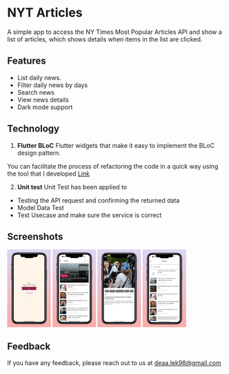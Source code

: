 # NYT Articles

A simple app to access the NY Times Most Popular Articles API and show a list of articles, which shows details when items in the list are clicked.



## Features

- List daily news.
- Filter daily news by days
- Search news
- View news details
- Dark mode support


## Technology
1. **Flutter BLoC**
   Flutter widgets that make it easy to implement the BLoC design pattern.

You can facilitate the process of refactoring the code in a quick way using the tool that I developed [Link](https://github.com/deaalek98/FDashboard)

2. **Unit test**
   Unit Test has been applied to
- Testing the API request and confirming the returned data
- Model Data Test
- Test Usecase and make sure the service is correct


## Screenshots
<p float="left">
<img src="https://raw.githubusercontent.com/deaalek98/articles/main/assets/screenshot/1.png"  width="20%">
<img src="https://raw.githubusercontent.com/deaalek98/articles/main/assets/screenshot/2.png"  width="20%">
<img src="https://raw.githubusercontent.com/deaalek98/articles/main/assets/screenshot/3.png"  width="20%">
<img src="https://raw.githubusercontent.com/deaalek98/articles/main/assets/screenshot/4.png"  width="20%">
</p>

## Feedback

If you have any feedback, please reach out to us at deaa.lek98@gmail.com
